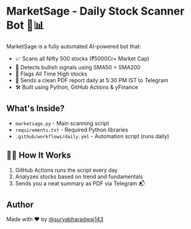# MarketSage - Daily Stock Scanner Bot 🧠📊

MarketSage is a fully automated AI-powered bot that:

- 📈 Scans all Nifty 500 stocks (₹5000Cr+ Market Cap)
- 🧠 Detects bullish signals using SMA50 > SMA200
- 🔔 Flags All Time High stocks
- 🧾 Sends a clean PDF report daily at 5:30 PM IST to Telegram
- 🛠 Built using Python, GitHub Actions & yFinance

## What's Inside?
- `marketsage.py` - Main scanning script
- `requirements.txt` - Required Python libraries
- `.github/workflows/daily.yml` - Automation script (runs daily)

## 👨‍💻 How It Works
1. GitHub Actions runs the script every day
2. Analyzes stocks based on trend and fundamentals
3. Sends you a neat summary as PDF via Telegram 📬

## Author
Made with ❤️ by [@suryabharadwaj143](https://github.com/suryabharadwaj143)
